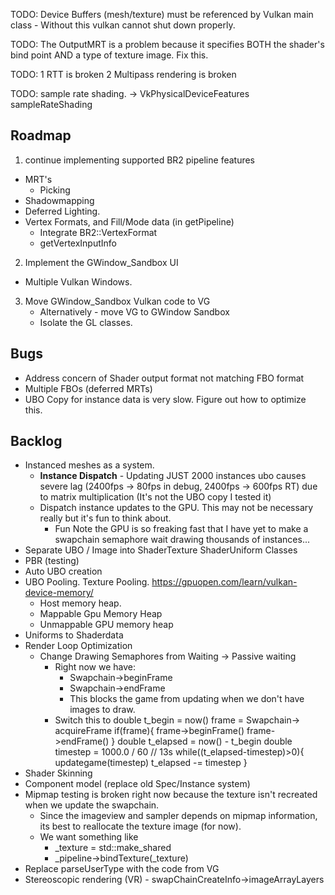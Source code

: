 TODO: Device Buffers (mesh/texture) must be referenced by Vulkan main class - Without this vulkan cannot shut down properly.

TODO: The OutputMRT is a problem because it specifies BOTH the shader's bind point AND a type of texture image. Fix this.

TODO: 1 RTT is broken
      2 Multipass rendering is broken

TODO: sample rate shading. -> VkPhysicalDeviceFeatures sampleRateShading 

## Roadmap
1. continue implementing supported BR2 pipeline features
  * MRT's 
    * Picking
  * Shadowmapping
  * Deferred Lighting.
  * Vertex Formats, and Fill/Mode data (in getPipeline)
    * Integrate BR2::VertexFormat
    * getVertexInputInfo
2. Implement the GWindow_Sandbox UI
  * Multiple Vulkan Windows.
3. Move GWindow_Sandbox Vulkan code to VG
    * Alternatively - move VG to GWindow Sandbox
    * Isolate the GL classes.

## Bugs 
* Address concern of Shader output format not matching FBO format
* Multiple FBOs (deferred MRTs)
* UBO Copy for instance data is very slow. Figure out how to optimize this.

## Backlog
* Instanced meshes as a system.
    * __Instance Dispatch__ - Updating JUST 2000 instances ubo causes severe lag (2400fps -> 80fps in debug, 2400fps -> 600fps RT) due to matrix multiplication (It's not the UBO copy I tested it)
    * Dispatch instance updates to the GPU. This may not be necessary really but it's fun to think about.
        * Fun Note the GPU is so freaking fast that I have yet to make a swapchain semaphore wait drawing thousands of instances...
* Separate UBO / Image into ShaderTexture ShaderUniform Classes
* PBR (testing)
* Auto UBO creation
* UBO Pooling. Texture Pooling.  https://gpuopen.com/learn/vulkan-device-memory/
    * Host memory heap. 
    * Mappable Gpu Memory Heap
    * Unmappable GPU memory heap
* Uniforms to Shaderdata
* Render Loop Optimization
  * Change Drawing Semaphores from Waiting -> Passive waiting 
    * Right now we have:
      * Swapchain->beginFrame
      * Swapchain->endFrame
      * This blocks the game from updating when we don't have images to draw.
    * Switch this to 
      double t_begin = now()
      frame = Swapchain-> acquireFrame
      if(frame){
        frame->beginFrame()
        frame->endFrame()
      }
      double t_elapsed = now() - t_begin
      double timestep = 1000.0 / 60 // 13s
      while((t_elapsed-timestep)>0){
        updategame(timestep)
        t_elapsed -= timestep
      }
* Shader Skinning
* Component model (replace old Spec/Instance system)
* Mipmap testing is broken right now because the texture isn't recreated when we update the swapchain.
  * Since the imageview and sampler depends on mipmap information, its best to reallocate the texture image (for now).
  * We want something like
    * _texture = std::make_shared<VulkanTextureImage>
    * _pipeline->bindTexture(_texture)
* Replace parseUserType with the code from VG
* Stereoscopic rendering (VR) - swapChainCreateInfo->imageArrayLayers
